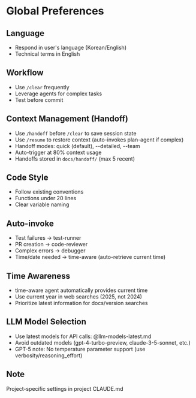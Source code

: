 # Global Preferences

## Language
- Respond in user's language (Korean/English)
- Technical terms in English

## Workflow
- Use `/clear` frequently
- Leverage agents for complex tasks
- Test before commit

## Context Management (Handoff)
- Use `/handoff` before `/clear` to save session state
- Use `/resume` to restore context (auto-invokes plan-agent if complex)
- Handoff modes: quick (default), --detailed, --team
- Auto-trigger at 80% context usage
- Handoffs stored in `docs/handoff/` (max 5 recent)

## Code Style
- Follow existing conventions
- Functions under 20 lines
- Clear variable naming

## Auto-invoke
- Test failures → test-runner
- PR creation → code-reviewer
- Complex errors → debugger
- Time/date needed → time-aware (auto-retrieve current time)

## Time Awareness
- time-aware agent automatically provides current time
- Use current year in web searches (2025, not 2024)
- Prioritize latest information for docs/version searches

## LLM Model Selection
- Use latest models for API calls: @llm-models-latest.md
- Avoid outdated models (gpt-4-turbo-preview, claude-3-5-sonnet, etc.)
- GPT-5 note: No temperature parameter support (use verbosity/reasoning_effort)

## Note
Project-specific settings in project CLAUDE.md